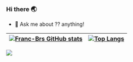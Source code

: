 
### Hi there 🌏

- 💬 Ask me about ?? anything!

| [![Franc-Brs GitHub stats](https://github-readme-stats.vercel.app/api?username=Franc-Brs&show_icons=true&theme=synthwave&count_private=true&include_all_commits=true)](https://github.com/anuraghazra/github-readme-stats)  | [![Top Langs](https://github-readme-stats.vercel.app/api/top-langs/?username=Franc-Brs&langs_count=15&layout=compact&show_icons=true&theme=synthwave)](https://github.com/anuraghazra/github-readme-stats)  | 
|---|---|

![](https://komarev.com/ghpvc/?username=Franc-Brs)
<!--
**Franc-Brs/Franc-Brs** is a ✨ _special_ ✨ repository because its `README.md` (this file) appears on your GitHub profile.

Here are some ideas to get you started:

- 🔭 I’m currently working on ...
- 🌱 I’m currently learning ...
- 👯 I’m looking to collaborate on ...
- 🤔 I’m looking for help with ...
- 💬 Ask me about ...
- 📫 How to reach me: ...
- 😄 Pronouns: ...
- ⚡ Fun fact: ...

[![Franc-Brs GitHub stats](https://github-readme-stats.vercel.app/api?username=Franc-Brs&show_icons=true&theme=synthwave&count_private=true)](https://github.com/anuraghazra/github-readme-stats)


[![Top Langs](https://github-readme-stats.vercel.app/api/top-langs/?username=Franc-Brs&langs_count=15&layout=compact&show_icons=true&theme=synthwave)](https://github.com/anuraghazra/github-readme-stats)

-->
